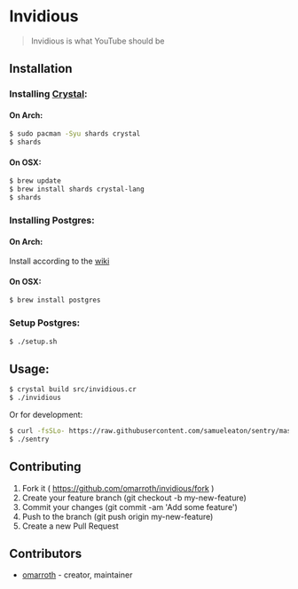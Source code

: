 # Invidious

> Invidious is what YouTube should be

## Installation

### Installing [Crystal](https://github.com/crystal-lang/crystal):

#### On Arch:

```bash
$ sudo pacman -Syu shards crystal
$ shards
```

#### On OSX:

```bash
$ brew update
$ brew install shards crystal-lang
$ shards
```

### Installing Postgres:

#### On Arch:  
Install according to the [wiki](https://wiki.archlinux.org/index.php/PostgreSQL#Installing_PostgreSQL)

#### On OSX:

```bash
$ brew install postgres
```

### Setup Postgres:

```bash
$ ./setup.sh
```

## Usage:

```bash
$ crystal build src/invidious.cr
$ ./invidious
```

Or for development:

```bash
$ curl -fsSLo- https://raw.githubusercontent.com/samueleaton/sentry/master/install.cr | crystal eval
$ ./sentry
```

## Contributing

1.  Fork it ( https://github.com/omarroth/invidious/fork )
2.  Create your feature branch (git checkout -b my-new-feature)
3.  Commit your changes (git commit -am 'Add some feature')
4.  Push to the branch (git push origin my-new-feature)
5.  Create a new Pull Request

## Contributors

* [omarroth](https://github.com/omarroth) - creator, maintainer
